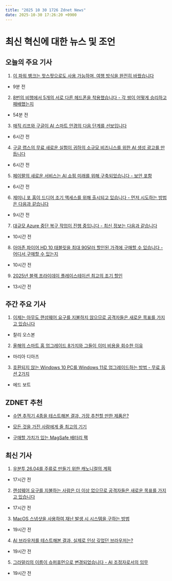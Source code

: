 ```yaml
---
title: "2025 10 30 1726 Zdnet News"
date: 2025-10-30 17:26:20 +0900
---
```


# 최신 혁신에 대한 뉴스 및 조언
## 오늘의 주요 기사 

1. [이 파워 뱅크는 핫스팟으로도 사용 가능하며, 여행 방식을 완전히 바꿨습니다](https://www.zdnet.com/home-and-office/this-power-bank-doubles-as-a-hotspot-and-single-handedly-changed-how-i-travel/)  
- 9분 전  

2. [8번의 비행에서 5개의 서로 다른 헤드폰을 착용했습니다 - 각 쌍이 어떻게 승리하고 패배했는지](https://www.zdnet.com/article/i-wore-5-different-headphones-across-8-flights-heres-how-each-pair-won-and-lost/)  
- 54분 전  

3. [매직 리프와 구글이 AI 스마트 안경의 다음 단계를 선보입니다](https://www.zdnet.com/article/magic-leap-and-google-showcase-whats-next-for-ai-smart-glasses/)  
- 6시간 전  

4. [구글 랩스의 무료 새로운 실험이 귀하의 소규모 비즈니스를 위한 AI 생성 광고를 만듭니다](https://www.zdnet.com/article/google-labs-free-new-experiment-creates-ai-generated-ads-for-your-small-business/)  
- 6시간 전  

5. [페이팔의 새로운 서비스는 AI 쇼핑 미래를 위해 구축되었습니다 - 보안 포함](https://www.zdnet.com/article/paypals-new-service-is-built-for-the-ai-shopping-future-security-included/)  
- 6시간 전  

6. [제미니 포 홈이 드디어 조기 액세스를 위해 출시되고 있습니다 - 먼저 시도하는 방법은 다음과 같습니다](https://www.zdnet.com/home-and-office/smart-home/gemini-for-home-is-finally-rolling-out-for-early-access-heres-how-to-try-it-first/)  
- 9시간 전  

7. [대규모 Azure 중단 복구 작업이 진행 중입니다 - 최신 정보는 다음과 같습니다](https://www.zdnet.com/article/massive-azure-outage-recovery-efforts-underway-heres-the-latest/)  
- 10시간 전  

8. [아마존 파이어 HD 10 태블릿을 최대 90달러 할인된 가격에 구매할 수 있습니다 - 어디서 구매할 수 있는지](https://www.zdnet.com/article/you-can-get-the-amazon-fire-hd-10-tablet-for-up-to-90-off-with-this-sneaky-deal-heres-where/)  
- 10시간 전  

9. [2025년 블랙 프라이데이 플레이스테이션 최고의 조기 할인](https://www.zdnet.com/home-and-office/home-entertainment/best-early-black-friday-playstation-deals-2025/)  
- 13시간 전  

## 주간 주요 기사 

1. [이제는 아무도 랜섬웨어 요구를 지불하지 않으므로 공격자들은 새로운 목표를 가지고 있습니다](https://www.zdnet.com/article/no-one-pays-ransomware-demands-anymore-so-attackers-have-a-new-goal/)  
- 찰리 오스본  

2. [올해의 스마트 홈 업그레이드 8가지와 그들이 이미 비용을 회수한 이유](https://www.zdnet.com/article/my-favorite-8-smart-home-upgrades-of-the-year-and-why-theyve-already-paid-for-themselves/)  
- 마리아 디아즈  

3. [호환되지 않는 Windows 10 PC를 Windows 11로 업그레이드하는 방법 - 무료 옵션 2가지](https://www.zdnet.com/article/how-to-upgrade-your-incompatible-windows-10-pc-to-windows-11-2-free-options/)  
- 에드 보트  

## ZDNET 추천  
- [수면 추적기 4종을 테스트해본 결과, 가장 추천할 만한 제품은?](https://www.zdnet.com/article/best-sleep-tracker/)  

- [모든 것을 가진 사람에게 줄 최고의 기기](https://www.zdnet.com/article/gadget-gift-guide/)  
- [구매할 가치가 있는 MagSafe 배터리 팩](https://www.zdnet.com/article/best-magsafe-battery/)  

## 최신 기사 

1. [우분투 26.04를 주류로 만들기 위한 캐노니컬의 계획](https://www.zdnet.com/article/inside-canonicals-plan-to-make-ubuntu-26-04-the-linux-desktop-that-finally-goes-mainstream/)  
- 17시간 전  

2. [랜섬웨어 요구를 지불하는 사람은 더 이상 없으므로 공격자들은 새로운 목표를 가지고 있습니다](https://www.zdnet.com/article/no-one-pays-ransomware-demands-anymore-so-attackers-have-a-new-goal/)  
- 17시간 전  

3. [MacOS 스냅샷을 사용하여 재난 발생 시 시스템을 구하는 방법](https://www.zdnet.com/article/how-to-use-macos-snapshots-to-rescue-your-system-when-disaster-strikes/)  
- 19시간 전  

4. [AI 브라우저를 테스트해본 결과, 실제로 인상 깊었던 브라우저는?](https://www.zdnet.com/article/ive-been-testing-the-top-ai-browsers-heres-which-ones-actually-impressed-me/)  
- 19시간 전  

5. [그라말리의 이름이 슈퍼휴먼으로 변경되었습니다 - AI 조정자로서의 임무](https://www.zdnet.com/article/grammarly-changes-its-name-to-superhuman-and-its-mission-to-ai-wrangler/)  
- 19시간 전